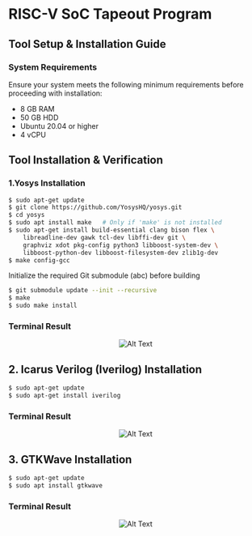 # RISC-V SoC Tapeout Program 




## Tool Setup & Installation Guide
### System Requirements
Ensure your system meets the following minimum requirements before proceeding with installation:

- 8 GB RAM
- 50 GB HDD
- Ubuntu 20.04 or higher
- 4 vCPU

## Tool Installation & Verification
### 1.Yosys Installation

```bash
$ sudo apt-get update
$ git clone https://github.com/YosysHQ/yosys.git
$ cd yosys
$ sudo apt install make   # Only if 'make' is not installed
$ sudo apt-get install build-essential clang bison flex \
    libreadline-dev gawk tcl-dev libffi-dev git \
    graphviz xdot pkg-config python3 libboost-system-dev \
    libboost-python-dev libboost-filesystem-dev zlib1g-dev
$ make config-gcc
```


Initialize the required Git submodule (abc) before building


```bash
$ git submodule update --init --recursive
$ make
$ sudo make install
```

### Terminal Result

<div align="center">
    
![Alt Text](Clicks/Yosys.png)

</div>

## 2. Icarus Verilog (Iverilog) Installation


```bash
$ sudo apt-get update
$ sudo apt-get install iverilog
```

### Terminal Result

<div align="center">
    
![Alt Text](Clicks/iverilog.png)

</div>

## 3. GTKWave Installation

```bash
$ sudo apt-get update
$ sudo apt install gtkwave
```

### Terminal Result

<div align="center">
    
![Alt Text](Clicks/Gtkwave.png)

</div>
